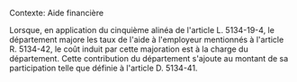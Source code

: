 Contexte: Aide financière

Lorsque, en application du cinquième alinéa de l'article L. 5134-19-4, le département majore les taux de l'aide à l'employeur mentionnés à l'article R. 5134-42, le coût induit par cette majoration est à la charge du département. Cette contribution du département s'ajoute au montant de sa participation telle que définie à l'article D. 5134-41.